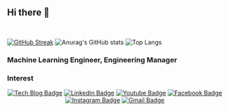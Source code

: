 ## Hi there 👋<br>
<!--
> https://eunhee-programming.tistory.com/244<br>
> https://zzsza.github.io/development/2020/07/10/make-github-profile-readme/<br>
> https://hulrud.tistory.com/3<br>
> https://whkakrkr.tistory.com/entry/Github-Readme-%EA%BE%B8%EB%AF%B8%EA%B8%B0-%EC%B4%9D%EC%A0%95%EB%A6%AC-%F0%9F%8E%A8
-->
<!--
<div align=center>
  
[![Hits](https://hits.seeyoufarm.com/api/count/incr/badge.svg?url=https%3A%2F%2Fgithub.com%2F98jiyong&count_bg=%2379C83D&title_bg=%23555555&icon=github.svg&icon_color=%23E7E7E7&title=visit&edge_flat=false)](https://hits.seeyoufarm.com)

</div>
--> <br>

[![GitHub Streak](https://streak-stats.demolab.com?user=98jiyong&theme=vue)](https://git.io/streak-stats)
![Anurag's GitHub stats](https://github-readme-stats.vercel.app/api?username=98jiyong&show_icons=true&theme=vue)
![Top Langs](https://github-readme-stats.vercel.app/api/top-langs/?username=98jiyong&layout=compact&theme=vue)<br>


### Machine Learning Engineer, Engineering Manager
### Interest
<div align=center>

[![Tech Blog Badge](http://img.shields.io/badge/-Tech%20blog-black?style=flat-square&logo=github&link=https://zzsza.github.io/)](https://zzsza.github.io/) 
[![Linkedin Badge](https://img.shields.io/badge/-LinkedIn-blue?style=flat-square&logo=Linkedin&logoColor=white&link=https://www.linkedin.com/in/seong-yun-byeon-8183a8113/)](https://www.linkedin.com/in/seong-yun-byeon-8183a8113/) 
[![Youtube Badge](https://img.shields.io/badge/Youtube-ff0000?style=flat-square&logo=youtube&link=https://www.youtube.com/c/kyleschool)](https://www.youtube.com/c/kyleschool) 
[![Facebook Badge](https://img.shields.io/badge/-Facebook-1877f2?style=flat-square&logo=facebook&logoColor=white&link=https://www.facebook.com/zzsza)](https://www.facebook.com/zzsza) 
[![Instagram Badge](https://img.shields.io/badge/-Instagram-dd2a7b?style=flat-square&logo=instagram&logoColor=white&link=https://www.instagram.com/data.scientist/)](https://www.instagram.com/data.scientist/) 
[![Gmail Badge](https://img.shields.io/badge/-Gmail-d14836?style=flat-square&logo=Gmail&logoColor=white&link=mailto:snugyun01@gmail.com)](mailto:snugyun01@gmail.com)
</div>
<!--
<a href="https://github.com/devxb/gitanimals">
<img
  src="https://render.gitanimals.org/farms/98jiyong"
  width="600"
  height="300"
/>
</a>
-->

<!--
**98jiyong/98jiyong** is a ✨ _special_ ✨ repository because its `README.md` (this file) appears on your GitHub profile.

Here are some ideas to get you started:

- 🔭 I’m currently working on ...
- 🌱 I’m currently learning ...
- 👯 I’m looking to collaborate on ...
- 🤔 I’m looking for help with ...
- 💬 Ask me about ...
- 📫 How to reach me: ...
- 😄 Pronouns: ...
- ⚡ Fun fact: ...
-->
